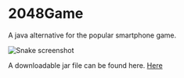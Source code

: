 # 2048Game
A java alternative for the popular smartphone game.

![Snake screenshot](http://dipankarjana.com/wp-content/uploads/screenshots/game2048_screen.jpg)

A downloadable jar file can be found here. [Here](http://dipankarjana.com/wp-content/uploads/demo/game2048/2048_game.jar "Download")